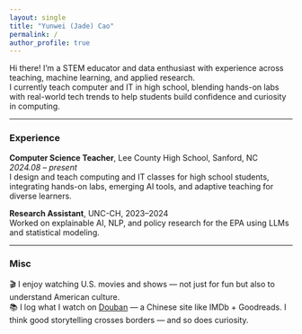 ```yaml
---
layout: single
title: "Yunwei (Jade) Cao"
permalink: /
author_profile: true
---
```


Hi there! I’m a STEM educator and data enthusiast with experience across teaching, machine learning, and applied research.  
I currently teach computer and IT in high school, blending hands-on labs with real-world tech trends to help students build confidence and curiosity in computing.

---

### Experience

**Computer Science Teacher**, Lee County High School, Sanford, NC  
*2024.08 – present*  
I design and teach computing and IT classes for high school students, integrating hands-on labs, emerging AI tools, and adaptive teaching for diverse learners.

**Research Assistant**, UNC-CH, 2023–2024  
Worked on explainable AI, NLP, and policy research for the EPA using LLMs and statistical modeling.

---

### Misc

🎬 I enjoy watching U.S. movies and shows — not just for fun but also to understand American culture.  
📚 I log what I watch on [Douban](https://www.douban.com) — a Chinese site like IMDb + Goodreads.
I think good storytelling crosses borders — and so does curiosity.
